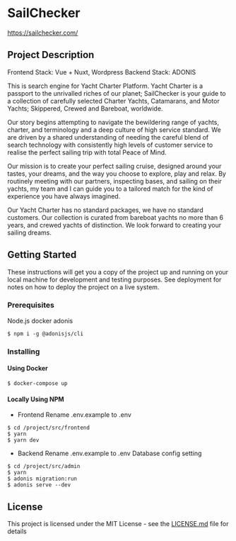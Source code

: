 # SailChecker

https://sailchecker.com/

## Project Description
Frontend Stack: Vue + Nuxt, Wordpress
Backend Stack: ADONIS

This is search engine for Yacht Charter Platform.
Yacht Charter is a passport to the unrivalled riches of our planet; SailChecker is your guide to a collection of carefully selected Charter Yachts, Catamarans, and Motor Yachts; Skippered, Crewed and Bareboat, worldwide.

Our story begins attempting to navigate the bewildering range of yachts, charter, and terminology and a deep culture of high service standard. We are driven by a shared understanding of needing the careful blend of search technology with consistently high levels of customer service to realise the perfect sailing trip with total Peace of Mind.

Our mission is to create your perfect sailing cruise, designed around your tastes, your dreams, and the way you choose to explore, play and relax. By routinely meeting with our partners, inspecting bases, and sailing on their yachts, my team and I can guide you to a tailored match for the kind of experience you have always imagined.

Our Yacht Charter has no standard packages, we have no standard customers. Our collection is curated from bareboat yachts no more than 6 years, and crewed yachts of distinction. We look forward to creating your sailing dreams.

## Getting Started

These instructions will get you a copy of the project up and running on your local machine for development and testing purposes. See deployment for notes on how to deploy the project on a live system.

### Prerequisites
Node.js
docker
adonis

```
$ npm i -g @adonisjs/cli
```

### Installing

#### Using Docker

```
$ docker-compose up
```

#### Locally Using NPM

- Frontend
Rename .env.example to .env
```
$ cd /project/src/frontend
$ yarn
$ yarn dev
```

- Backend
Rename .env.example to .env
Database config setting
```
$ cd /project/src/admin
$ yarn
$ adonis migration:run
$ adonis serve --dev
```

## License

This project is licensed under the MIT License - see the [LICENSE.md](LICENSE.md) file for details

